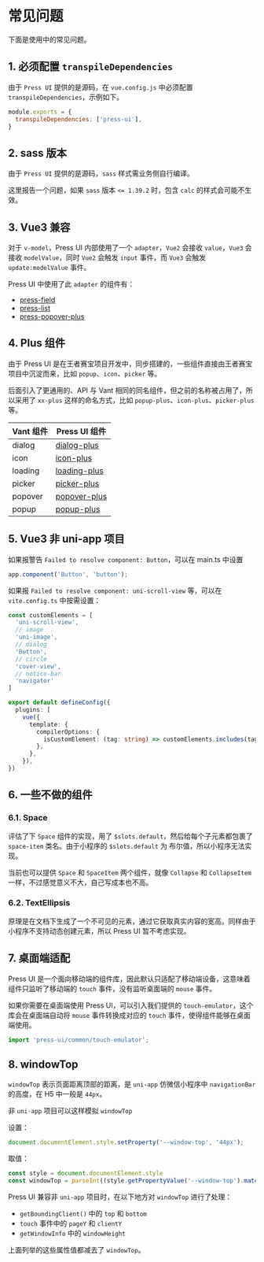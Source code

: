 # 常见问题

下面是使用中的常见问题。

## 1. 必须配置 `transpileDependencies`

由于 `Press UI` 提供的是源码，在 `vue.config.js` 中必须配置 `transpileDependencies`，示例如下。

```js
module.exports = {
  transpileDependencies: ['press-ui'],
}
```

## 2. sass 版本

由于 `Press UI` 提供的是源码，`sass` 样式需业务侧自行编译。

这里报告一个问题，如果 `sass` 版本 `<= 1.39.2` 时，包含 `calc` 的样式会可能不生效。


## 3. Vue3 兼容

对于 `v-model`，Press UI 内部使用了一个 `adapter`，`Vue2` 会接收 `value`，`Vue3` 会接收 `modelValue`，同时 `Vue2` 会触发 `input` 事件，而 `Vue3` 会触发 `update:modelValue` 事件。

Press UI 中使用了此 `adapter` 的组件有：

- [press-field](./components/press/press-field.html)
- [press-list](./components/press/press-list.html)
- [press-popover-plus](./components/press/press-popover-plus.html)

## 4. Plus 组件

由于 Press UI 是在王者赛宝项目开发中，同步搭建的，一些组件直接由王者赛宝项目中沉淀而来，比如 `popup`、`icon`、`picker` 等。

后面引入了更通用的、API 与 Vant 相同的同名组件，但之前的名称被占用了，所以采用了 `xx-plus` 这样的命名方式，比如 `popup-plus`、`icon-plus`、`picker-plus`等。

| Vant 组件 | Press UI 组件                                              |
| --------- | ---------------------------------------------------------- |
| dialog    | [dialog-plus](./components/press/press-dialog-plus.html)   |
| icon      | [icon-plus](./components/press/press-icon-plus.html)       |
| loading   | [loading-plus](./components/press/press-loading-plus.html) |
| picker    | [picker-plus](./components/press/press-picker-plus.html)   |
| popover   | [popover-plus](./components/press/press-popover-plus.html) |
| popup     | [popup-plus](./components/press/press-popup-plus.html)     |

## 5. Vue3 非 uni-app 项目

如果报警告 `Failed to resolve component: Button`，可以在 main.ts 中设置

```ts
app.component('Button', 'button');
```

如果报 `Failed to resolve component: uni-scroll-view` 等，可以在 `vite.config.ts` 中按需设置：

```ts
const customElements = [
  'uni-scroll-view',
  // image
  'uni-image',
  // dialog
  'Button',
  // circle
  'cover-view',
  // notice-bar
  'navigator'
]

export default defineConfig({
  plugins: [
    vue({
      template: {
        compilerOptions: {
          isCustomElement: (tag: string) => customElements.includes(tag),
        },
      },
    }),
})
```

## 6. 一些不做的组件

### 6.1. Space

评估了下 `Space` 组件的实现，用了 `$slots.default`，然后给每个子元素都包裹了 `space-item` 类名。由于小程序的 `$slots.default` 为 布尔值，所以小程序无法实现。

当前也可以提供 `Space` 和 `SpaceItem` 两个组件，就像 `Collapse` 和 `CollapseItem` 一样，不过感觉意义不大，自己写成本也不高。


### 6.2. TextEllipsis

原理是在文档下生成了一个不可见的元素，通过它获取真实内容的宽高。同样由于小程序不支持动态创建元素，所以 Press UI 暂不考虑实现。


## 7. 桌面端适配

Press UI 是一个面向移动端的组件库，因此默认只适配了移动端设备，这意味着组件只监听了移动端的 `touch` 事件，没有监听桌面端的 `mouse` 事件。

如果你需要在桌面端使用 Press UI，可以引入我们提供的 `touch-emulator`，这个库会在桌面端自动将 `mouse` 事件转换成对应的 `touch` 事件，使得组件能够在桌面端使用。

```ts
import 'press-ui/common/touch-emulator';
```


## 8. windowTop

`windowTop` 表示页面距离顶部的距离，是 `uni-app` 仿微信小程序中 `navigationBar` 的高度，在 H5 中一般是 `44px`。

非 `uni-app` 项目可以这样模拟 `windowTop`

设置：

```ts
document.documentElement.style.setProperty('--window-top', '44px'); 
```

取值：

```ts
const style = document.documentElement.style
const windowTop = parseInt((style.getPropertyValue('--window-top').match(/\d+/) || ['0'])[0])
```

Press UI 兼容非 `uni-app` 项目时，在以下地方对 `windowTop` 进行了处理：

- `getBoundingClient()` 中的 `top` 和 `bottom`
- `touch` 事件中的 `pageY` 和 `clientY`
- `getWindowInfo` 中的 `windowHeight`

上面列举的这些属性值都减去了 `windowTop`。